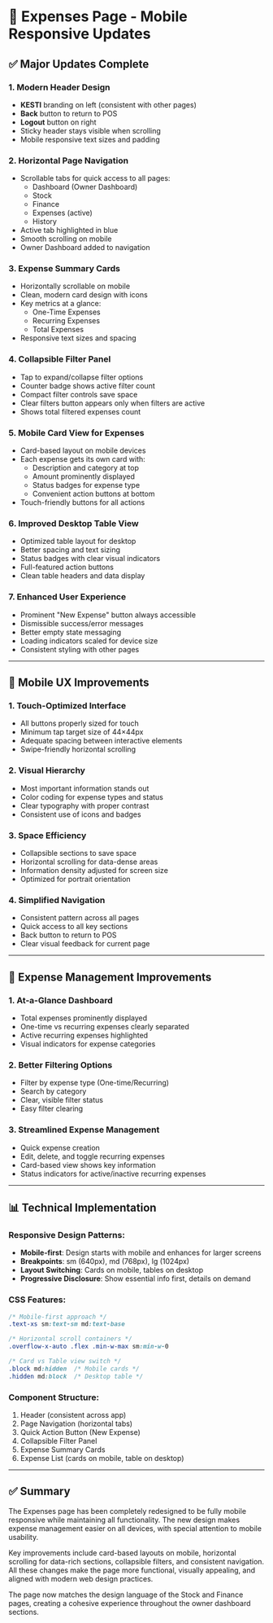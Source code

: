 # 📱 Expenses Page - Mobile Responsive Updates

## ✅ Major Updates Complete

### 1. **Modern Header Design**
- **KESTI** branding on left (consistent with other pages)
- **Back** button to return to POS
- **Logout** button on right
- Sticky header stays visible when scrolling
- Mobile responsive text sizes and padding

### 2. **Horizontal Page Navigation**
- Scrollable tabs for quick access to all pages:
  - Dashboard (Owner Dashboard)
  - Stock
  - Finance
  - Expenses (active)
  - History
- Active tab highlighted in blue
- Smooth scrolling on mobile
- Owner Dashboard added to navigation

### 3. **Expense Summary Cards**
- Horizontally scrollable on mobile
- Clean, modern card design with icons
- Key metrics at a glance:
  - One-Time Expenses
  - Recurring Expenses
  - Total Expenses
- Responsive text sizes and spacing

### 4. **Collapsible Filter Panel**
- Tap to expand/collapse filter options
- Counter badge shows active filter count
- Compact filter controls save space
- Clear filters button appears only when filters are active
- Shows total filtered expenses count

### 5. **Mobile Card View for Expenses**
- Card-based layout on mobile devices
- Each expense gets its own card with:
  - Description and category at top
  - Amount prominently displayed
  - Status badges for expense type
  - Convenient action buttons at bottom
- Touch-friendly buttons for all actions

### 6. **Improved Desktop Table View**
- Optimized table layout for desktop
- Better spacing and text sizing
- Status badges with clear visual indicators
- Full-featured action buttons
- Clean table headers and data display

### 7. **Enhanced User Experience**
- Prominent "New Expense" button always accessible
- Dismissible success/error messages
- Better empty state messaging
- Loading indicators scaled for device size
- Consistent styling with other pages

---

## 📱 Mobile UX Improvements

### 1. **Touch-Optimized Interface**
- All buttons properly sized for touch
- Minimum tap target size of 44×44px
- Adequate spacing between interactive elements
- Swipe-friendly horizontal scrolling

### 2. **Visual Hierarchy**
- Most important information stands out
- Color coding for expense types and status
- Clear typography with proper contrast
- Consistent use of icons and badges

### 3. **Space Efficiency**
- Collapsible sections to save space
- Horizontal scrolling for data-dense areas
- Information density adjusted for screen size
- Optimized for portrait orientation

### 4. **Simplified Navigation**
- Consistent pattern across all pages
- Quick access to all key sections
- Back button to return to POS
- Clear visual feedback for current page

---

## 💸 Expense Management Improvements

### 1. **At-a-Glance Dashboard**
- Total expenses prominently displayed
- One-time vs recurring expenses clearly separated
- Active recurring expenses highlighted
- Visual indicators for expense categories

### 2. **Better Filtering Options**
- Filter by expense type (One-time/Recurring)
- Search by category
- Clear, visible filter status
- Easy filter clearing

### 3. **Streamlined Expense Management**
- Quick expense creation
- Edit, delete, and toggle recurring expenses
- Card-based view shows key information
- Status indicators for active/inactive recurring expenses

---

## 📊 Technical Implementation

### Responsive Design Patterns:
- **Mobile-first**: Design starts with mobile and enhances for larger screens
- **Breakpoints**: sm (640px), md (768px), lg (1024px)
- **Layout Switching**: Cards on mobile, tables on desktop
- **Progressive Disclosure**: Show essential info first, details on demand

### CSS Features:
```css
/* Mobile-first approach */
.text-xs sm:text-sm md:text-base

/* Horizontal scroll containers */
.overflow-x-auto .flex .min-w-max sm:min-w-0

/* Card vs Table view switch */
.block md:hidden  /* Mobile cards */
.hidden md:block  /* Desktop table */
```

### Component Structure:
1. Header (consistent across app)
2. Page Navigation (horizontal tabs)
3. Quick Action Button (New Expense)
4. Collapsible Filter Panel
5. Expense Summary Cards
6. Expense List (cards on mobile, table on desktop)

---

## ✅ Summary

The Expenses page has been completely redesigned to be fully mobile responsive while maintaining all functionality. The new design makes expense management easier on all devices, with special attention to mobile usability.

Key improvements include card-based layouts on mobile, horizontal scrolling for data-rich sections, collapsible filters, and consistent navigation. All these changes make the page more functional, visually appealing, and aligned with modern web design practices.

The page now matches the design language of the Stock and Finance pages, creating a cohesive experience throughout the owner dashboard sections.
